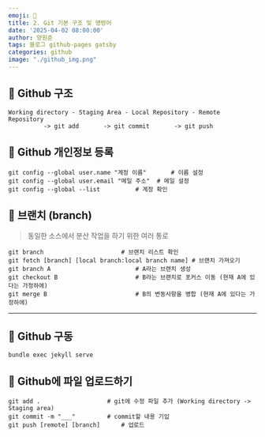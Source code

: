```yaml
---
emoji: 📝
title: 2. Git 기본 구조 및 명령어
date: '2025-04-02 08:00:00'
author: 양원준
tags: 블로그 github-pages gatsby
categories: github
image: "./github_img.png"
---
```


## 📌 Github 구조
```
Working directory - Staging Area - Local Repository - Remote Repository
          -> git add       -> git commit       -> git push
```

## 📌 Github 개인정보 등록
```
git config --global user.name "계정 이름"		# 이름 설정
git config --global user.email "메일 주소"	# 메일 설정
git config --global --list			# 계정 확인
```

## 📌 브랜치 (branch)
> 동일한 소스에서 분산 작업을 하기 위한 여러 통로

```
git branch 						# 브랜치 리스트 확인
git fetch [branch] [local branch:local branch name]	# 브랜치 가져오기
git branch A 						# A라는 브랜치 생성
git checkout B 						# B라는 브랜치로 포커스 이동 (현재 A에 있다는 가정하에)
git merge B 						# B의 변동사항을 병합 (현재 A에 있다는 가정하에)
```
- - -

## 📌 Github 구동
```
bundle exec jekyll serve
```

## 📌 Github에 파일 업로드하기
```
git add .               	# git에 수정 파일 추가 (Working directory -> Staging area)
git commit -m "___"     	# commit할 내용 기입
git push [remote] [branch]  	# 업로드
```

```toc
```